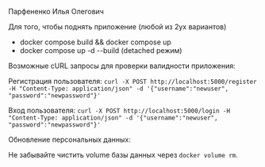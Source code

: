 Парфененко Илья Олегович

Для того, чтобы поднять приложение (любой из 2ух вариантов)
* docker compose build && docker compose up
* docker compose up -d --build (detached режим)

Возможные cURL запросы для проверки валидности приложения:

Регистрация пользователя:
`curl -X POST http://localhost:5000/register -H "Content-Type: application/json" -d '{"username":"newuser", "password":"newpassword"}'`

Вход пользователя:
`curl -X POST http://localhost:5000/login -H "Content-Type: application/json" -d '{"username":"newuser", "password":"newpassword"}'`

Обновление персональных данных:


Не забывайте чистить volume базы данных через `docker volume rm`.
